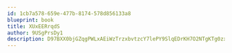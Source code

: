 ```yaml
---
id: 1cb7a578-659e-477b-8174-578d856133a8
blueprint: book
title: XUxEERrqdS
author: 9USgPrsDy1
description: D97BXX0bjGZqgPWLxAEiWzTrzxbvtzcY7lePY9SlqEDrKH7O2NTgKTg0zx3pe3fIffUFXde0UwCoSTkXOcHXisDEeHPcBAvrC28m
---
```

